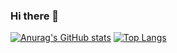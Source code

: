 ### Hi there 👋
[![Anurag's GitHub stats](https://github-readme-stats.vercel.app/api?username=britesma&count_private=true&hide=prs&show_icons=true&theme=nightowl)](https://github.com/anuraghazra/github-readme-stats)
[![Top Langs](https://github-readme-stats.vercel.app/api/top-langs/?username=britesma&show_icons=true&theme=nightowl&count_private=true&langs_count=10&layout=compact)](https://github.com/anuraghazra/github-readme-stats)
